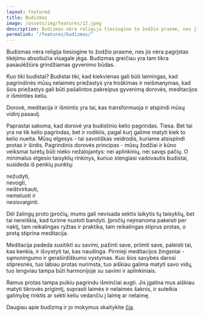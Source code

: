 ```yaml
---
layout: featured
title: Budizmas
image: /assets/img/features/12.jpeg
description: Budizmas nėra religija tiesiogine to žodžio prasme, nes jis nėra pagrįstas tikėjimui absoliučia visagale jėga. Budizmas greičiau yra tam tikra pasaulėžiūra grindžiamas gyvenimo būdas.
permalink: "/features/budizmas/"
---
```


<div class="row">
    <div class="col-md-12">
        <div class="service-details mb-40">
            <p>Budizmas nėra religija tiesiogine to žodžio prasme, nes jis nėra pagrįstas tikėjimu absoliučia visagale jėga. Budizmas greičiau yra tam tikra pasaulėžiūra grindžiamas gyvenimo būdas.</p>
            <p>Kuo tiki budistai? Budistai tiki, kad kiekvienas gali būti laimingas, kad pagrindinės mūsų nelaimės priežastys yra troškimas ir neišmanymas, kad šios priežastys gali būti pašalintos pakreipus gyvenimą dorovės, meditacijos ir išminties keliu.</p>
            <p>Dorovė, meditacija ir išmintis yra tai, kas transformuoja ir atspindi mūsų vidinį pasaulį.</p>
            <p>Paprastai sakoma, kad dorovė yra budistinio kelio pagrindas. Tiesa. Bet tai yra ne tik kelio pagrindas, bet ir rodiklis, pagal kurį galime matyti kiek to kelio nueita. Mūsų elgesys - tai savotiškas veidrodis, kuriame atsispindi protas ir širdis. Pagrindinis dorovės principas - mūsų žodžiai ir kūno veiksmai turėtų būti nieko nežalojantys: nei aplinkinių, nei savęs pačių. O minimalus elgesio taisyklių rinkinys, kuriuo stengiasi vadovautis budistai, susideda iš penkių punktų:</p>
            <p>nežudyti,<br>
            nevogti,<br>
            neištvirkauti,<br>
            nemeluoti ir<br>
            nesisvaiginti.</p>
            <p>Dėl žalingų proto įpročių, mums gali nevisada sektis laikytis tų taisyklių, bet tai nereiškia, kad turime nustoti bandyti. Įpročių neįmanoma pakeisti per naktį, tam reikalingas ryžtas ir praktika, tam reikalingas stiprus protas, o protą stiprina meditacija.</p>
            <p>Meditacija padeda susitikti su savimi, pažinti save, priimti save, paleisti tai, kas kenkia, ir išvystyti tai, kas naudinga. Pirmieji meditacijos žingsniai - sąmoningumo ir geraširdiškumo vystymas. Kuo šios savybės darosi stipresnės, tuo labiau protas nurimsta, tuo aiškiau galima matyti savo vidų, tuo lengviau tampa būti harmonijoje su savimi ir aplinkiniais.</p>
            <p>Ramus protas tampa puikiu pagrindu išminčiai augti. Jis įgalina mus aiškiau matyti tikrovės prigimtį, suprasti laimės ir nelaimės šaknis, ir suteikia galimybę rinktis ar sekti keliu vedančiu į laimę ar nelaimę. </p>
            <p>Daugiau apie budizmą ir jo mokymus skaitykite <a href="https://theravada.lt/budizmas/" target="_blank">čia</a>.</p>
        </div>
    </div>
</div>

